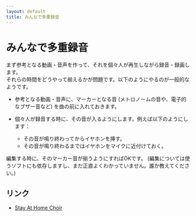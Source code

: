 ```yaml
---
layout: default
title: みんなで多重録音
---
```


# みんなで多重録音

まず参考となる動画・音声を作って、それを個々人が再生しながら録音・録画します。  
それらの時間をどうやって揃えるかが問題です。以下のようにやるのが一般的なようです。

- 参考となる動画・音声に、マーカーとなる音 (メトロノームの音や、電子的なブザー音など) を曲の前に入れておきます。

- 個々人が録音する時に、その音が入るようにします。例えば以下のようにします：
  - その音が鳴り終わってからイヤホンを挿す。
  - その音が鳴り終わるまではイヤホンをマイクに近付けておく。

編集する時に、そのマーカー音が揃うようにすればOKです。
(編集については使うソフトにも依存しますし、まだ正直よくわかっていません。誰か教えてください。)

## リンク

- [Stay At Home Choir](https://www.stayathomechoir.com/)

